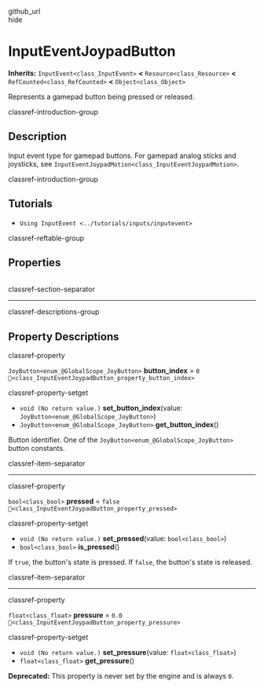 github\_url  
hide

# InputEventJoypadButton

**Inherits:** `InputEvent<class_InputEvent>` **&lt;**
`Resource<class_Resource>` **&lt;** `RefCounted<class_RefCounted>`
**&lt;** `Object<class_Object>`

Represents a gamepad button being pressed or released.

classref-introduction-group

## Description

Input event type for gamepad buttons. For gamepad analog sticks and
joysticks, see `InputEventJoypadMotion<class_InputEventJoypadMotion>`.

classref-introduction-group

## Tutorials

-   `Using InputEvent <../tutorials/inputs/inputevent>`

classref-reftable-group

## Properties

<table>
<tbody>
<tr>
</tr>
<tr>
</tr>
<tr>
</tr>
</tbody>
</table>

classref-section-separator

------------------------------------------------------------------------

classref-descriptions-group

## Property Descriptions

classref-property

`JoyButton<enum_@GlobalScope_JoyButton>` **button\_index** = `0`
`🔗<class_InputEventJoypadButton_property_button_index>`

classref-property-setget

-   `void (No return value.)` **set\_button\_index**(value:
    `JoyButton<enum_@GlobalScope_JoyButton>`)
-   `JoyButton<enum_@GlobalScope_JoyButton>` **get\_button\_index**()

Button identifier. One of the `JoyButton<enum_@GlobalScope_JoyButton>`
button constants.

classref-item-separator

------------------------------------------------------------------------

classref-property

`bool<class_bool>` **pressed** = `false`
`🔗<class_InputEventJoypadButton_property_pressed>`

classref-property-setget

-   `void (No return value.)` **set\_pressed**(value:
    `bool<class_bool>`)
-   `bool<class_bool>` **is\_pressed**()

If `true`, the button's state is pressed. If `false`, the button's state
is released.

classref-item-separator

------------------------------------------------------------------------

classref-property

`float<class_float>` **pressure** = `0.0`
`🔗<class_InputEventJoypadButton_property_pressure>`

classref-property-setget

-   `void (No return value.)` **set\_pressure**(value:
    `float<class_float>`)
-   `float<class_float>` **get\_pressure**()

**Deprecated:** This property is never set by the engine and is always
`0`.
